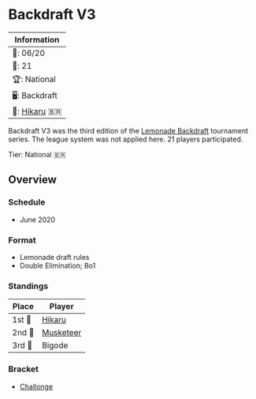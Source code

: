 # Backdraft V3

|Information|
|-|
|:calendar:: 06/20|
|:busts_in_silhouette:: 21|
|:trophy:: National|
|:desktop_computer:: Backdraft|
|:1st_place_medal:: [Hikaru](../../players/brazilian/hikky.md) :brazil:|

Backdraft V3 was the third edition of the [Lemonade Backdraft](bdmain.md) tournament series. The league system was not applied here.
21 players participated.

Tier: National :brazil:

## Overview

### Schedule
- June 2020

### Format
- Lemonade draft rules
- Double Elimination; Bo1

### Standings

|Place|Player|
|-|-|
|1st :1st_place_medal:| [Hikaru](../../players/brazilian/hikky.md) |
|2nd :2nd_place_medal:| [Musketeer](../../players/brazilian/musketeer.md) |
|3rd :3rd_place_medal:| Bigode |

### Bracket
- [Challonge](https://challonge.com/BackdraftV3)